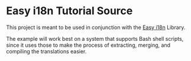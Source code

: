 # Easy i18n Tutorial Source

This project is meant to be used in conjunction with the 
[Easy i18n](https://github.com/awkay/easy-i18n) Library.

The example will work best on a system that supports Bash shell scripts,
since it uses those to make the process of extracting, merging, and
compiling the translations easier.
